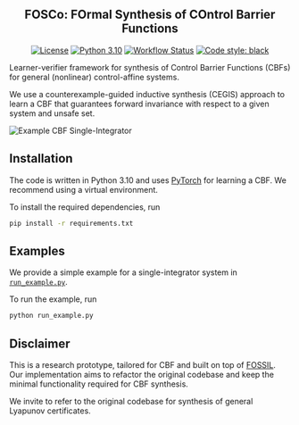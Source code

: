 <h2 align="center">
FOSCo: FOrmal Synthesis of COntrol Barrier Functions
</h2>

<p align="center">
<a href="https://opensource.org/license/bsd-3-clause/"><img alt="License" src="https://img.shields.io/badge/License-BSD_3--Clause-blue.svg"></a>
<a href="https://python.org"><img alt="Python 3.10" src="https://img.shields.io/badge/python-3.10-blue.svg"></a>
<a href="https://github.com/luigiberducci/cegis_cbf/actions/workflows/tests-on-push.yml/badge.svg"><img alt="Workflow Status" src="https://github.com/luigiberducci/cegis_cbf/actions/workflows/tests-on-push.yml/badge.svg"></a>
<a href="https://github.com/psf/black"><img alt="Code style: black" src="https://img.shields.io/badge/code%20style-black-000000.svg"></a>
</p>

Learner-verifier framework for synthesis of Control Barrier Functions (CBFs) 
for
general (nonlinear) control-affine systems.

We use a counterexample-guided inductive synthesis (CEGIS) approach to
learn a CBF that guarantees forward invariance with respect to a given
system and unsafe set.

![Example CBF Single-Integrator](docs%2Fsingle_integrator.gif)

## Installation
The code is written in Python 3.10 and uses [PyTorch](https://pytorch.org/) for
learning a CBF.
We recommend using a virtual environment.

To install the required dependencies, run
```bash
pip install -r requirements.txt
```

## Examples
We provide a simple example for a single-integrator system in 
[`run_example.py`](run_example.py).

To run the example, run
```bash
python run_example.py
```

## Disclaimer
This is a research prototype, tailored for CBF and built on top of [FOSSIL](https://github.com/oxford-oxcav/fossil).
Our implementation aims to refactor the original codebase and keep the minimal functionality required for CBF synthesis.

We invite to refer to the original codebase for synthesis of general Lyapunov certificates.
